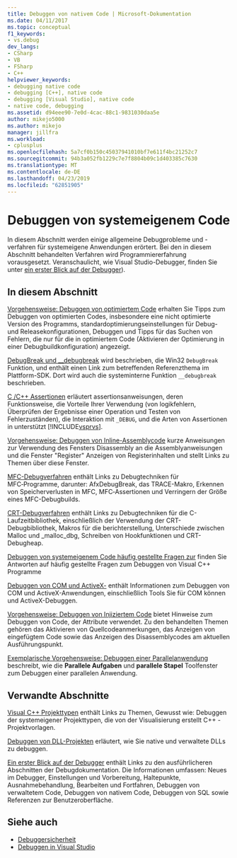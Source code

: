 ```yaml
---
title: Debuggen von nativem Code | Microsoft-Dokumentation
ms.date: 04/11/2017
ms.topic: conceptual
f1_keywords:
- vs.debug
dev_langs:
- CSharp
- VB
- FSharp
- C++
helpviewer_keywords:
- debugging native code
- debugging [C++], native code
- debugging [Visual Studio], native code
- native code, debugging
ms.assetid: d94eee90-7e0d-4cac-88c1-9831030daa5e
author: mikejo5000
ms.author: mikejo
manager: jillfra
ms.workload:
- cplusplus
ms.openlocfilehash: 5a7cf0b150c45037941010bf7e611f4bc21252c7
ms.sourcegitcommit: 94b3a052fb1229c7e7f8804b09c1d403385c7630
ms.translationtype: MT
ms.contentlocale: de-DE
ms.lasthandoff: 04/23/2019
ms.locfileid: "62851905"
---
```

# <a name="debugging-native-code"></a>Debuggen von systemeigenem Code
In diesem Abschnitt werden einige allgemeine Debugprobleme und -verfahren für systemeigene Anwendungen erörtert. Bei den in diesem Abschnitt behandelten Verfahren wird Programmiererfahrung vorausgesetzt. Veranschaulicht, wie Visual Studio-Debugger, finden Sie unter [ein erster Blick auf der Debugger](../debugger/debugger-feature-tour.md)).

## <a name="in-this-section"></a>In diesem Abschnitt
 [Vorgehensweise: Debuggen von optimiertem Code](../debugger/how-to-debug-optimized-code.md) erhalten Sie Tipps zum Debuggen von optimierten Codes, insbesondere eine nicht optimierte Version des Programms, standardoptimierungseinstellungen für Debug- und Releasekonfigurationen, Debuggen und Tipps für das Suchen von Fehlern, die nur für die in optimiertem Code (Aktivieren der Optimierung in einer Debugbuildkonfiguration) angezeigt.

 [DebugBreak und __debugbreak](../debugger/debugbreak-and-debugbreak.md) wird beschrieben, die Win32 `DebugBreak` Funktion, und enthält einen Link zum betreffenden Referenzthema im Plattform-SDK. Dort wird auch die systeminterne Funktion `__debugbreak` beschrieben.

 [C /C++ Assertionen](../debugger/c-cpp-assertions.md) erläutert assertionsanweisungen, deren Funktionsweise, die Vorteile Ihrer Verwendung (von logikfehlern, Überprüfen der Ergebnisse einer Operation und Testen von Fehlerzuständen), die Interaktion mit `_DEBUG`, und die Arten von Assertionen in unterstützt [!INCLUDE[vsprvs](../code-quality/includes/vsprvs_md.md)].

 [Vorgehensweise: Debuggen von Inline-Assemblycode](../debugger/how-to-debug-inline-assembly-code.md) kurze Anweisungen zur Verwendung des Fensters Disassembly an die Assemblyanweisungen und die Fenster "Register" Anzeigen von Registerinhalten und stellt Links zu Themen über diese Fenster.

 [MFC-Debugverfahren](../debugger/mfc-debugging-techniques.md) enthält Links zu Debugtechniken für MFC‑Programme, darunter: AfxDebugBreak, das TRACE-Makro, Erkennen von Speicherverlusten in MFC, MFC‑Assertionen und Verringern der Größe eines MFC-Debugbuilds.

 [CRT-Debugverfahren](../debugger/crt-debugging-techniques.md) enthält Links zu Debugtechniken für die C-Laufzeitbibliothek, einschließlich der Verwendung der CRT-Debugbibliothek, Makros für die berichterstellung, Unterschiede zwischen Malloc und _malloc_dbg, Schreiben von Hookfunktionen und CRT-Debugheap.

 [Debuggen von systemeigenem Code häufig gestellte Fragen zur](../debugger/debugging-native-code-faqs.md) finden Sie Antworten auf häufig gestellte Fragen zum Debuggen von Visual C++ Programme

 [Debuggen von COM und ActiveX-](../debugger/com-and-activex-debugging.md) enthält Informationen zum Debuggen von COM und ActiveX-Anwendungen, einschließlich Tools Sie für COM können und ActiveX-Debuggen.

 [Vorgehensweise: Debuggen von Injiziertem Code](../debugger/how-to-debug-injected-code.md) bietet Hinweise zum Debuggen von Code, der Attribute verwendet. Zu den behandelten Themen gehören das Aktivieren von Quellcodeanmerkungen, das Anzeigen von eingefügtem Code sowie das Anzeigen des Disassemblycodes am aktuellen Ausführungspunkt.

 [Exemplarische Vorgehensweise: Debuggen einer Parallelanwendung](../debugger/walkthrough-debugging-a-parallel-application.md) beschreibt, wie die **Parallele Aufgaben** und **parallele Stapel** Toolfenster zum Debuggen einer parallelen Anwendung.

## <a name="related-sections"></a>Verwandte Abschnitte
 [Visual C++ Projekttypen](../debugger/debugging-preparation-visual-cpp-project-types.md) enthält Links zu Themen, Gewusst wie: Debuggen der systemeigener Projekttypen, die von der Visualisierung erstellt C++ -Projektvorlagen.

 [Debuggen von DLL-Projekten](../debugger/debugging-dll-projects.md) erläutert, wie Sie native und verwaltete DLLs zu debuggen.

 [Ein erster Blick auf der Debugger](../debugger/debugger-feature-tour.md) enthält Links zu den ausführlicheren Abschnitten der Debugdokumentation. Die Informationen umfassen: Neues im Debugger, Einstellungen und Vorbereitung, Haltepunkte, Ausnahmebehandlung, Bearbeiten und Fortfahren, Debuggen von verwaltetem Code, Debuggen von nativem Code, Debuggen von SQL sowie Referenzen zur Benutzeroberfläche.

## <a name="see-also"></a>Siehe auch

- [Debuggersicherheit](../debugger/debugger-security.md)
- [Debuggen in Visual Studio](../debugger/index.md)